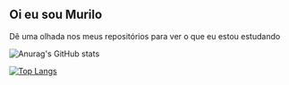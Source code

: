## Oi eu sou Murilo

Dê uma olhada nos meus repositórios para ver o que eu estou estudando

![Anurag's GitHub stats](https://github-readme-stats.vercel.app/api?username=musilvab&show_icons=true&theme=gruvbox)

[![Top Langs](https://github-readme-stats.vercel.app/api/top-langs/?username=musilvab&hide_progress=false&layout=compact&theme=gruvbox)](https://github.com/anuraghazra/github-readme-stats)
